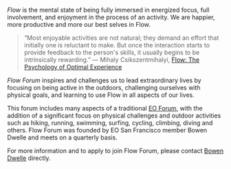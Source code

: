 _Flow_ is the mental state of being fully immersed in energized focus, full involvement, and enjoyment in the process of an activity. We are happier, more productive and more our best selves in Flow.

> “Most enjoyable activities are not natural; they demand an effort that initially one is reluctant to make. But once the interaction starts to provide feedback to the person's skills, it usually begins to be intrinsically rewarding.” 
― Mihaly Csikszentmihalyi, [Flow: The Psychology of Optimal Experience](https://www.goodreads.com/book/show/66354.Flow)

_Flow Forum_ inspires and challenges us to lead extraordinary lives by focusing on being active in the outdoors, challenging ourselves with physical goals, and learning to use Flow in all aspects of our lives.

This forum includes many aspects of a traditional [EO Forum](http://www.eonetwork.org/why-join/forum/), with the addition of a significant focus on physical challenges and outdoor activities such as hiking, running, swimming, surfing, cycling, climbing, diving and others. Flow Forum was founded by EO San Francisco member Bowen Dwelle and meets on a quarterly basis. 

For more information and to apply to join Flow Forum, please contact [Bowen Dwelle](mailto:bdwelle@gmail.com) directly.
